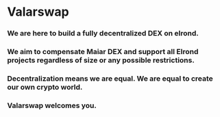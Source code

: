 # Valarswap
### We are here to build a fully decentralized DEX on elrond.
### We aim to compensate Maiar DEX and support all Elrond projects regardless of size or any possible restrictions.
### Decentralization means we are equal. We are equal to create our own crypto world.
### Valarswap welcomes you.
